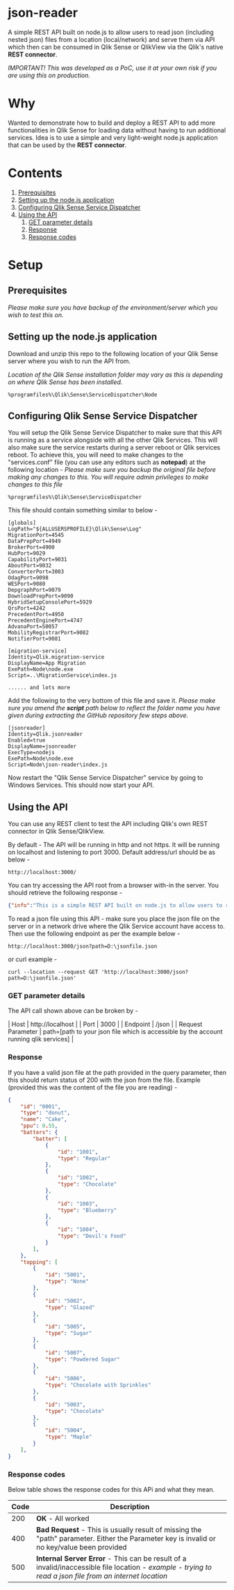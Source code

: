 # json-reader
A simple REST API built on node.js to allow users to read json (including nested json) files from a location (local/network) and serve them via API which then can be consumed in Qlik Sense or QlikView via the Qlik's native **REST connector**.

_IMPORTANT! This was developed as a PoC, use it at your own risk if you are using this on production._


# Why
Wanted to demonstrate how to build and deploy a REST API to add more functionalities in Qlik Sense for loading data without having to run additional services. Idea is to use a simple and very light-weight node.js application that can be used by the **REST connector**.


# Contents
1. [Prerequisites](#prerequisites)
2. [Setting up the node.js application](#Setting-up-the-node-js-application)
3. [Configuring Qlik Sense Service Dispatcher](#Configuring-Qlik-Sense-Service-Dispatcher)
4. [Using the API](#Using-the-API)
    1. [GET parameter details](#GET-parameter-details)
    2. [Response](#Response)
    3. [Response codes](#Response-codes)
    

# Setup
## Prerequisites
_Please make sure you have backup of the environment/server which you wish to test this on._


## Setting up the node.js application
Download and unzip this repo to the following location of your Qlik Sense server where you wish to run the API from. 

_Location of the Qlik Sense installation folder may vary as this is depending on where Qlik Sense has been installed._ 
```
%programfiles%\Qlik\Sense\ServiceDispatcher\Node
```


## Configuring Qlik Sense Service Dispatcher
You will setup the Qlik Sense Service Dispatcher to make sure that this API is running as a service alongside with all the other Qlik Services. This will also make sure the service restarts during a server reboot or Qlik services reboot. To achieve this, you will need to make changes to the "services.conf" file (you can use any editors such as **notepad**) at the following location - 
_Please make sure you backup the original file before making any changes to this. You will require admin privileges to make changes to this file_
```
%programfiles%\Qlik\Sense\ServiceDispatcher
```

This file should contain something similar to below - 
```
[globals]
LogPath="${ALLUSERSPROFILE}\Qlik\Sense\Log"
MigrationPort=4545
DataPrepPort=4949
BrokerPort=4900
HubPort=9029
CapabilityPort=9031
AboutPort=9032
ConverterPort=3003
OdagPort=9098
WESPort=9080
DepgraphPort=9079
DownloadPrepPort=9090
HybridSetupConsolePort=5929
QrsPort=4242
PrecedentPort=4950
PrecedentEnginePort=4747
AdvanaPort=50057
MobilityRegistrarPort=9082
NotifierPort=9081

[migration-service]
Identity=Qlik.migration-service
DisplayName=App Migration
ExePath=Node\node.exe
Script=..\MigrationService\index.js

...... and lots more
```

Add the following to the very bottom of this file and save it.
_Please make sure you amend the **script** path below to reflect the folder name you have given during extracting the GitHub repository few steps above._
```
[jsonreader]
Identity=Qlik.jsonreader
Enabled=true
DisplayName=jsonreader
ExecType=nodejs
ExePath=Node\node.exe
Script=Node\json-reader\index.js
```

Now restart the "Qlik Sense Service Dispatcher" service by going to Windows Services. This should now start your API.


## Using the API 
You can use any REST client to test the API including Qlik's own REST connector in Qlik Sense/QlikView.

By default - The API will be running in http and not https. It will be running on localhost and listening to port 3000. Default address/url should be as below - 
```
http://localhost:3000/
```

You can try accessing the API root from a browser with-in the server. You should retrieve the following response -
```json
{"info":"This is a simple REST API built on node.js to allow users to read json files from a location and serve them via API."}
```

To read a json file using this API - make sure you place the json file on the server or in a network drive where the Qlik Service account have access to. Then use the following endpoint as per the example below - 

```
http://localhost:3000/json?path=D:\jsonfile.json
```
or curl example - 
```curl
curl --location --request GET 'http://localhost:3000/json?path=D:\jsonfile.json'
```


### GET parameter details
The API call shown above can be broken by - 

 | Host | http://localhost |
 | Port | 3000 |
 | Endpoint | /json |
 | Request Parameter | path=[path to your json file which is accessible by the account running qlik services] |


### Response
If you have a valid json file at the path provided in the query parameter, then this should return status of 200 with the json from the file. Example (provided this was the content of the file you are reading) -
```json
{
    "id": "0001",
    "type": "donut",
    "name": "Cake",
    "ppu": 0.55,
    "batters": {
        "batter": [
            {
                "id": "1001",
                "type": "Regular"
            },
            {
                "id": "1002",
                "type": "Chocolate"
            },
            {
                "id": "1003",
                "type": "Blueberry"
            },
            {
                "id": "1004",
                "type": "Devil's Food"
            }
        ],
    },
    "topping": [
        {
            "id": "5001",
            "type": "None"
        },
        {
            "id": "5002",
            "type": "Glazed"
        },
        {
            "id": "5005",
            "type": "Sugar"
        },
        {
            "id": "5007",
            "type": "Powdered Sugar"
        },
        {
            "id": "5006",
            "type": "Chocolate with Sprinkles"
        },
        {
            "id": "5003",
            "type": "Chocolate"
        },
        {
            "id": "5004",
            "type": "Maple"
        }
    ],
}
```


### Response codes
Below table shows the response codes for this APi and what they mean.

| Code | Description |
| --- | --- |
| 200 | **OK** - All worked |
| 400 | **Bad Request** - This is usually result of missing the "path" parameter. Either the Parameter key is invalid or no key/value been provided |
| 500 | **Internal Server Error** - This can be result of a invalid/inaccessible file location - _example - trying to read a json file from an internet location_ |
